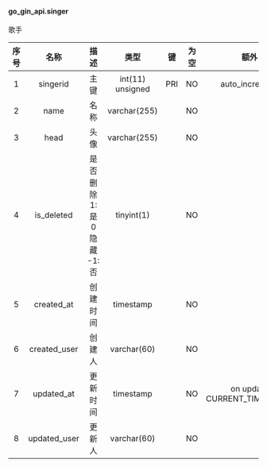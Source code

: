 #### go_gin_api.singer 
歌手

| 序号 | 名称 | 描述 | 类型 | 键 | 为空 | 额外 | 默认值 |
| :--: | :--: | :--: | :--: | :--: | :--: | :--: | :--: |
| 1 | singerid | 主键 | int(11) unsigned | PRI | NO | auto_increment |  |
| 2 | name | 名称 | varchar(255) |  | NO |  |  |
| 3 | head | 头像 | varchar(255) |  | NO |  |  |
| 4 | is_deleted | 是否删除 1:是 0 隐藏 -1:否 | tinyint(1) |  | NO |  | -1 |
| 5 | created_at | 创建时间 | timestamp |  | NO |  | CURRENT_TIMESTAMP |
| 6 | created_user | 创建人 | varchar(60) |  | NO |  |  |
| 7 | updated_at | 更新时间 | timestamp |  | NO | on update CURRENT_TIMESTAMP | CURRENT_TIMESTAMP |
| 8 | updated_user | 更新人 | varchar(60) |  | NO |  |  |
